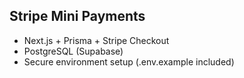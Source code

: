 ## Stripe Mini Payments
- Next.js + Prisma + Stripe Checkout
- PostgreSQL (Supabase)
- Secure environment setup (.env.example included)
